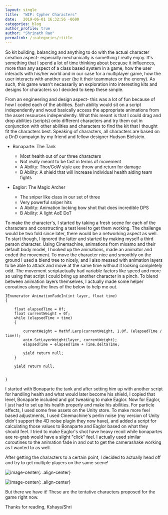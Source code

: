 ```yaml
---
layout: single 
title:  "WIP: Cypher Characters"
date:   2019-06-01 16:32:56 -0600
categories: blog
author_profile: true
author: "Shrinath Rao"
permalink: /:categories/:title
---
```


So kit building, balancing and anything to do with the actual character creation aspect- especially mechanically is something I really enjoy. It's something that I spend a lot of time thinking about because it influences, more than any aspect of a class based system in a game, how the user interacts with his/her world and in our case for a multiplayer game, how the user interacts with another user (be it their teammates or the enemy). As such, this game wasn't necassarily an exploration into interesting kits and designs for characters so I decided to keep these simple.

From an engineering and design aspect- this was a lot of fun because of how I coded each of the abilities. Each ability would sit on a script independently and woud basically access the appropriate animations from the asset resources independently. What this meant is that I could drag and drop abilities (scripts) onto different characters and try them out in conjunction with other abilities and characters to find the kit that I thought fit the characters best. Speaking of characters, all characters are based on a DnD campaign by my friend and fellow designer Hudson Bielstein. 

* Bonaparte: The Tank
	* Most health out of our three characters
	* Not really meant to be fast in terms of movement
	* A Ability: Thor/GoW style axe throw and return for damage
	* B Ability: A shield that will increase individual health aiding team fights

* Eaglor: The Magic Archer
	* The sniper like class in our set of three
	* Very powerful sniper hits
	* A Ability: Animation locking bow shot that does incredible DPS
	* B Ability: A light AoE DoT

To make the character's, I started by taking a fresh scene for each of the characters and constructing a test level to get them working. The challenge would be two fold since later, there would be a networking aspect as well. To start though, I ignored the latter and started by making myself a third person character. Using Cinemachine, animations from mixamo and their default body model, I hooked up the animations, made an animator and coded the movement. To move the character nice and smoothly on the ground I used a blend tree to nicely, and I also messed with animation layers to be able to attack and move at the same time without it looking completely odd. The movement scriptactually had variable factors like speed and more so using that script I could bring up another character in a pinch. To blend between animation layers themselves, I actually made some helper coroutines along the lines of the below to help me out.  

```
IEnumerator AnimationFadeIn(int layer, float time)
{

	float elapsedTime = 0f;
	float currentWeight = 0f;
	while (elapsedTime < time)
	{

		currentWeight = Mathf.Lerp(currentWeight, 1.0f, (elapsedTime / time));
		anim.SetLayerWeight(layer, currentWeight);
		elapsedTime = elapsedTime + Time.deltaTime;

		yield return null;
	}

	yield return null;


}
```

I started with Bonaparte the tank and after setting him up with another script for handling health and what would later become his shield, I copied that level, Bonaparte included and got tweaking to make Eaglor. Now for Eaglor, I just had to set up his health properly and make his abilities. For particle effects, I used some free assets on the Unity store. To make more feel based adjustments, I used Cinemachine's perlin noise (my version of Unity didn't support the 4D noise plugin they now have), and added a script for calculating those values to Bonaparte and Eaglor based on what they should feel. I tried to make Eaglor's shot have heavy recoil while bonapartes axe re-grab would have a slight "click" feel. I actually used similar coroutines to the animation fade in and out to get the camerashake working as I wanted to as well.

After getting the characters to a certain point, I decided to actually head off and try to get multiple players on the same scene!


![image-center](../_img/WIPCharacter/BonaparteAbilities.gif){: .align-center}

![image-center](../_img/WIPCharacter/EaglorAbilities.gif){: .align-center}

But there we have it! These are the tentative characters proposed for the game right now.

Thanks for reading,
Kshaya/Shri
